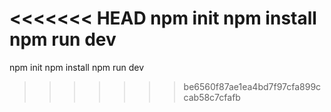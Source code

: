 <<<<<<< HEAD
npm init
npm install
npm run dev
=======
npm init
npm install
npm run dev
>>>>>>> be6560f87ae1ea4bd7f97cfa899ccab58c7cfafb
